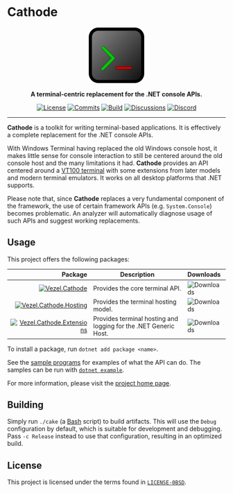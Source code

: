 # Cathode

<div align="center">
    <img src="cathode.svg"
         width="128"
         alt="Cathode" />
</div>

<p align="center">
    <strong>
        A terminal-centric replacement for the .NET console APIs.
    </strong>
</p>

<div align="center">

[![License](https://img.shields.io/github/license/vezel-dev/cathode?color=brown)](LICENSE-0BSD)
[![Commits](https://img.shields.io/github/commit-activity/m/vezel-dev/cathode/master?label=commits&color=slateblue)](https://github.com/vezel-dev/cathode/commits/master)
[![Build](https://img.shields.io/github/actions/workflow/status/vezel-dev/cathode/build.yml?branch=master)](https://github.com/vezel-dev/cathode/actions/workflows/build.yml)
[![Discussions](https://img.shields.io/github/discussions/vezel-dev/cathode?color=teal)](https://github.com/vezel-dev/cathode/discussions)
[![Discord](https://img.shields.io/discord/960716713136095232?color=peru&label=discord)](https://discord.gg/NSSgCYuf2m)

</div>

--------------------------------------------------------------------------------

**Cathode** is a toolkit for writing terminal-based applications. It is
effectively a complete replacement for the .NET console APIs.

With Windows Terminal having replaced the old Windows console host, it makes
little sense for console interaction to still be centered around the old console
host and the many limitations it had. **Cathode** provides an API centered
around a [VT100 terminal](https://vt100.net) with some extensions from later
models and modern terminal emulators. It works on all desktop platforms that
.NET supports.

Please note that, since **Cathode** replaces a very fundamental component of the
framework, the use of certain framework APIs (e.g. `System.Console`) becomes
problematic. An analyzer will automatically diagnose usage of such APIs and
suggest working replacements.

## Usage

This project offers the following packages:

| Package | Description | Downloads |
| -: | - | :- |
| [![Vezel.Cathode][core-img]][core-pkg] | Provides the core terminal API. | ![Downloads][core-dls] |
| [![Vezel.Cathode.Hosting][hosting-img]][hosting-pkg] | Provides the terminal hosting model. | ![Downloads][hosting-dls] |
| [![Vezel.Cathode.Extensions][extensions-img]][extensions-pkg] | Provides terminal hosting and logging for the .NET Generic Host. | ![Downloads][extensions-dls] |

[core-pkg]: https://www.nuget.org/packages/Vezel.Cathode
[hosting-pkg]: https://www.nuget.org/packages/Vezel.Cathode.Hosting
[extensions-pkg]: https://www.nuget.org/packages/Vezel.Cathode.Extensions

[core-img]: https://img.shields.io/nuget/v/Vezel.Cathode?label=Vezel.Cathode
[hosting-img]: https://img.shields.io/nuget/v/Vezel.Cathode.Hosting?label=Vezel.Cathode.Hosting
[extensions-img]: https://img.shields.io/nuget/v/Vezel.Cathode.Extensions?label=Vezel.Cathode.Extensions

[core-dls]: https://img.shields.io/nuget/dt/Vezel.Cathode?label=
[hosting-dls]: https://img.shields.io/nuget/dt/Vezel.Cathode.Hosting?label=
[extensions-dls]: https://img.shields.io/nuget/dt/Vezel.Cathode.Extensions?label=

To install a package, run `dotnet add package <name>`.

See the [sample programs](src/samples) for examples of what the API can do. The
samples can be run with
[`dotnet example`](https://github.com/patriksvensson/dotnet-example).

For more information, please visit the
[project home page](https://docs.vezel.dev/cathode).

## Building

Simply run `./cake` (a [Bash](https://www.gnu.org/software/bash) script) to
build artifacts. This will use the `Debug` configuration by default, which is
suitable for development and debugging. Pass `-c Release` instead to use that
configuration, resulting in an optimized build.

## License

This project is licensed under the terms found in
[`LICENSE-0BSD`](LICENSE-0BSD).
